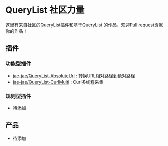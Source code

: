 # QueryList 社区力量
这里有来自社区的QueryList插件和基于QueryList 的作品，欢迎[Pull request](CONTRIBUTING.md)贡献你的作品！

## 插件
### 功能型插件
- [jae-jae/QueryList-AbsoluteUrl](https://github.com/jae-jae/QueryList-AbsoluteUrl) : 转换URL相对路径到绝对路径
- [jae-jae/QueryList-CurlMulti](https://github.com/jae-jae/QueryList-CurlMulti) : Curl多线程采集

### 规则型插件
- 待添加

##  产品
- 待添加
